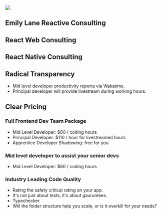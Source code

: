 ![](https://img.pngio.com/town-png-images-transparent-free-download-pngmartcom-town-png-2353_560.png)

<section>

# Emily Lane Reactive Consulting

</section>

<section>

## React Web Consulting

## React Native Consulting

</section>

<section>

## Radical Transparency

- Mid level developer productivity reports via Wakatime.
- Principal developer will provide livestream during working hours.

</section>

<section>

## Clear Pricing

### Full Frontend Dev Team Package

- Mid Level Developer: \$60 / coding hours
- Principal Developer: \$110 / hour for livestreamed hours
- Apprentice Developer Shadowing: free for you

### Mid level developer to assist your senior devs

- Mid Level Developer: \$60 / coding hours

</section>

<section>

### Industry Leading Code Quality

- Rating the safety critical rating on your app.
- It's not just about tests, it's about gauruntees.
- Typechecker
- Will the folder structure help you scale, or is it overkill for your needs?

</section>
